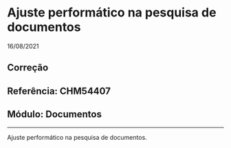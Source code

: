 # Ajuste performático na pesquisa de documentos
16/08/2021
## Correção
## Referência: CHM54407
## Módulo: Documentos
***

Ajuste performático na pesquisa de documentos.